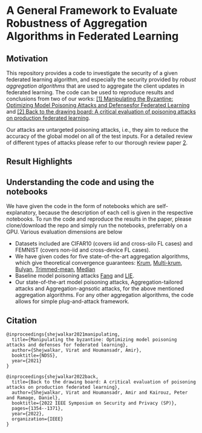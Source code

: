 # A General Framework to Evaluate Robustness of Aggregation Algorithms in Federated Learning

## Motivation
This repository provides a code to investigate the security of a given federated learning algorithm, and especially the security provided by _robust aggregation algorithms_ that are used to aggregate the client updates in federated learning. The code can be used to reproduce results and conclusions from two of our works: [[1] Manipulating the Byzantine: Optimizing Model Poisoning Attacks and Defensesfor Federated Learning](https://www.ndss-symposium.org/wp-content/uploads/2021-498-paper.pdf) and [[2] Back to the drawing board: A critical evaluation of poisoning attacks on production federated learning](https://arxiv.org/pdf/2108.10241.pdf).

Our attacks are untargeted poisoning attacks, i.e., they aim to reduce the accuracy of the global model on all of the test inputs. For a detailed review of different types of attacks please refer to our thorough review paper [2](https://arxiv.org/pdf/2108.10241.pdf).

## Result Highlights


## Understanding the code and using the notebooks
We have given the code in the form of notebooks which are self-explanatory, because the description of each cell is given in the respective notebooks. 
To run the code and reproduce the results in the paper, please clone/download the repo and simply run the notebooks, preferrably on a GPU.
Various evaluation dimensions are below
* Datasets included are CIFAR10 (covers iid and cross-silo FL cases) and FEMNIST (covers non-iid and cross-device FL cases).
* We have given codes for five state-of-the-art aggregation algorithms, which give theoretical convergence guarantees: [Krum](https://dl.acm.org/doi/abs/10.5555/3294771.3294783), [Multi-krum](https://dl.acm.org/doi/abs/10.5555/3294771.3294783), [Bulyan](https://arxiv.org/pdf/1802.07927), [Trimmed-mean](http://proceedings.mlr.press/v80/yin18a/yin18a.pdf), [Median](http://proceedings.mlr.press/v80/yin18a/yin18a.pdf)
* Baseline model poisoning attacks [Fang](https://www.usenix.org/system/files/sec20-fang.pdf) and [LIE](https://papers.nips.cc/paper/2019/file/ec1c59141046cd1866bbbcdfb6ae31d4-Paper.pdf).
* Our state-of-the-art model poisoning attacks, Aggregation-tailored attacks and Aggregation-agnsotic attacks, for the above mentioned aggregation algorithms. For any other aggregation algorithms, the code allows for simple plug-and-attack framework.

## Citation

```
@inproceedings{shejwalkar2021manipulating,
  title={Manipulating the byzantine: Optimizing model poisoning attacks and defenses for federated learning},
  author={Shejwalkar, Virat and Houmansadr, Amir},
  booktitle={NDSS},
  year={2021}
}

@inproceedings{shejwalkar2022back,
  title={Back to the drawing board: A critical evaluation of poisoning attacks on production federated learning},
  author={Shejwalkar, Virat and Houmansadr, Amir and Kairouz, Peter and Ramage, Daniel},
  booktitle={2022 IEEE Symposium on Security and Privacy (SP)},
  pages={1354--1371},
  year={2022},
  organization={IEEE}
}
```
